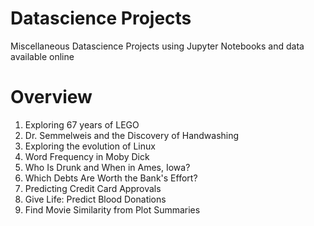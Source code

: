 # Datascience Projects
Miscellaneous Datascience Projects using Jupyter Notebooks and data available online

# Overview

1. Exploring 67 years of LEGO
2. Dr. Semmelweis and the Discovery of Handwashing
3. Exploring the evolution of Linux
4. Word Frequency in Moby Dick
5. Who Is Drunk and When in Ames, Iowa?
6. Which Debts Are Worth the Bank's Effort?
7. Predicting Credit Card Approvals
8. Give Life: Predict Blood Donations
9. Find Movie Similarity from Plot Summaries
